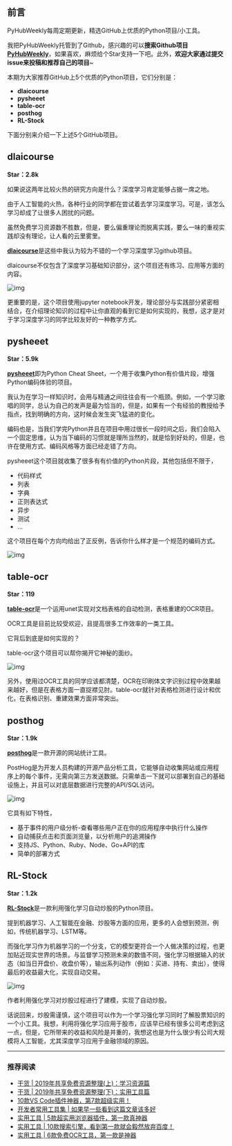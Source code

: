 ## **前言**

PyHubWeekly每周定期更新，精选GitHub上优质的Python项目/小工具。

我把PyHubWeekly托管到了Github，感兴趣的可以**搜索Github项目**[**PyHubWeekly**](https://github.com/Jackpopc/PyHubWeekly)，如果喜欢，麻烦给个Star支持一下吧。此外，**欢迎大家通过提交issue来投稿和推荐自己的项目**~

本期为大家推荐GitHub上5个优质的Python项目，它们分别是：

- **dlaicourse**
- **pysheeet**
- **table-ocr**
- **posthog**
- **RL-Stock**

下面分别来介绍一下上述5个GitHub项目。

## **dlaicourse**

**Star：2.8k**

如果说这两年比较火热的研究方向是什么？深度学习肯定能够占据一席之地。

由于人工智能的火热，各种行业的同学都在尝试着去学习深度学习。可是，该怎么学习却成了让很多人困扰的问题。

虽然免费学习资源数不胜数，但是，要么偏重理论而脱离实践，要么一味的重视实践却没有理论，让人看的云里雾里。

[**dlaicourse**](https://github.com/lmoroney/dlaicourse)是这些中我认为较为不错的一个学习深度学习github项目。

dlaicourse不仅包含了深度学习基础知识部分，这个项目还有练习、应用等方面的内容。



![img](https://pic4.zhimg.com/80/v2-87bebb3e009b305116cf5156d73d52f0_1440w.png)



更重要的是，这个项目使用jupyter notebook开发，理论部分与实践部分紧密相结合，在介绍理论知识的过程中让你直观的看到它是如何实现的，我想，这才是对于学习深度学习的同学比较友好的一种教学方式。

## **pysheeet**

**Star：5.9k**

[**pysheeet**](https://github.com/crazyguitar/pysheeet)即为Python Cheat Sheet，一个用于收集Python有价值片段，增强Python编码体验的项目。

我认为在学习一样知识时，会用与精通之间往往会有一个瓶颈。例如，一个学习歌唱的同学，总认为自己的发声是最为恰当的，但是，如果有一个有经验的教授给予指点，找到明确的方向，这时候会发生突飞猛进的变化。

编码也是，当我们学完Python并且在项目中用过很长一段时间之后，我们会陷入一个固定思维，认为当下编码的习惯就是理所当然的，就是恰到好处的，但是，也许在使用方式、编码风格等方面已经走错了方向。

pysheeet这个项目就收集了很多有有价值的Python片段，其他包括但不限于，

- 代码样式
- 列表
- 字典
- 正则表达式
- 异步
- 测试
- ...

这个项目在每个方向均给出了正反例，告诉你什么样才是一个规范的编码方式。



![img](https://pic4.zhimg.com/80/v2-03279894fd43dce8b5fa967a79131f28_1440w.png)



## **table-ocr**

**Star：119**

[**table-ocr**](https://github.com/chineseocr/table-ocr)是一个运用unet实现对文档表格的自动检测，表格重建的OCR项目。

OCR工具是目前比较受欢迎，且提高很多工作效率的一类工具。

它背后到底是如何实现的？

table-ocr这个项目可以帮你揭开它神秘的面纱。



![img](https://pic3.zhimg.com/80/v2-89f59d02a9edee42e003bb3d0771618f_1440w.jpeg)



另外，使用过OCR工具的同学应该都清楚，OCR在印刷体文字识别过程中效果越来越好，但是在表格方面一直捉襟见肘。table-ocr就针对表格检测进行设计和优化，在表格识别、重建效果方面非常突出。

## **posthog**

**Star：1.9k**

[**posthog**](https://github.com/PostHog/posthog)是一款开源的网站统计工具。

PostHog是为开发人员构建的开源产品分析工具，它能够自动收集网站或应用程序上的每个事件，无需向第三方发送数据。只需单击一下就可以部署到自己的基础设施上，并且可以对底层数据进行完整的API/SQL访问。



![img](https://pic4.zhimg.com/80/v2-8997aa0562b3bf6045666b22e77ff5f4_1440w.gif)



它具有如下特性，

- 基于事件的用户级分析-查看哪些用户正在你的应用程序中执行什么操作
- 自动捕获点击和页面浏览量，以分析用户的追溯操作
- 支持JS、Python、Ruby、Node、Go+API的库
- 简单的部署方式



## **RL-Stock**

**Star：1.2k**

[**RL-Stock**](https://github.com/wangshub/RL-Stock)是一款利用强化学习自动炒股的Python项目。

提到机器学习、人工智能在金融、炒股等方面的应用，更多的人会想到预测，例如，传统机器学习、LSTM等。

而强化学习作为机器学习的一个分支，它的模型更符合一个人做决策的过程，也更加贴近现实世界的场景。与监督学习预测未来的数值不同，强化学习根据输入的状态（如当日开盘价、收盘价等），输出系列动作（例如：买进、持有、卖出），使得最后的收益最大化，实现自动交易。



![img](https://pic1.zhimg.com/80/v2-12773f401686d2504767c0199ac65db9_1440w.png)



作者利用强化学习对炒股过程进行了建模，实现了自动炒股。

话说回来，炒股需谨慎，这个项目可以作为一个学习强化学习同时了解股票知识的一个小工具。我想，利用将强化学习应用于股市，应该早已经有很多公司考虑到这一点，但是，它所带来的收益和风险是并重的，我想这也是为什么很少有公司大规模将人工智能，尤其深度学习应用于金融领域的原因。

------

### **推荐阅读**

- [干货 | 2019年共享免费资源整理(上)：学习资源篇](https://mp.weixin.qq.com/s?__biz=MzI0NTM1MzA2Mw==&mid=2247484955&idx=1&sn=fa9827493c135096729fac6cd8b54fb2&chksm=e94e9913de391005dc83393528bef4530875108a2fc5fbe0e9de0da87a96a4b146621288f7f8&token=2025215714&lang=zh_CN#rd)
- [干货 | 2019年共享免费资源整理(下)：实用工具篇](https://mp.weixin.qq.com/s?__biz=MzI0NTM1MzA2Mw==&mid=2247484959&idx=1&sn=628c532c9504cbdb17bcd75fee354292&chksm=e94e9917de391001c367b78cedc19276a398c8675e9c9b5c590d02e90efdd1fc5f2e3e816db9&token=2025215714&lang=zh_CN#rd)
- [10款VS Code插件神器，第7款超级实用！](https://mp.weixin.qq.com/s?__biz=MzI0NTM1MzA2Mw==&mid=2247485027&idx=1&sn=be4c1275f350c9bc1ddd43b793088647&chksm=e94e996bde39107d6076a95ddcfd9c4bb5cd212363cd0138f6a8906a724da956878b012af6cc&token=1472831505&lang=zh_CN#rd)
- [开发者常用工具集 | 如果早一些看到这篇文章该多好](https://mp.weixin.qq.com/s?__biz=MzI0NTM1MzA2Mw==&mid=2247485022&idx=1&sn=9c10067cd7a2452ffc94582c13ec160b&chksm=e94e9956de391040a4b8d55bab1708945f0c9e170a55eac18ca53a1be11724ca36a5299908da&token=886687278&lang=zh_CN#rd)
- [实用工具 | 5款超实用浏览器插件，第一款真神器](https://mp.weixin.qq.com/s?__biz=MzI0NTM1MzA2Mw==&mid=2247485001&idx=1&sn=0664d17a6f677c9e1d433f285f096112&chksm=e94e9941de391057dea8c84c1d45925621696d5d735d2bab6e0b7ef786ac813b415c53cfb2b9&token=457191310&lang=zh_CN#rd)
- [实用工具 | 10款搜索引擎，看到第一款就会毅然放弃百度！](https://mp.weixin.qq.com/s?__biz=MzI0NTM1MzA2Mw==&mid=2247484976&idx=1&sn=f8ac0fd665d8918f52a5d599f636a7ad&chksm=e94e9938de39102ee33220f42bbe9a4f0832c7bf5cc8c7a47aef8548a8688bae1793facad073&token=2025215714&lang=zh_CN#rd)
- [实用工具 | 6款免费OCR工具，第一款是神器](https://mp.weixin.qq.com/s?__biz=MzI0NTM1MzA2Mw==&mid=2247484951&idx=1&sn=e63f6dd0e781114515d9b27b4397c065&chksm=e94e991fde391009a1c2a77392fb89435f8fae9d266f05eadee86784ae615b89ecb7bfae4b70&token=2025215714&lang=zh_CN#rd)